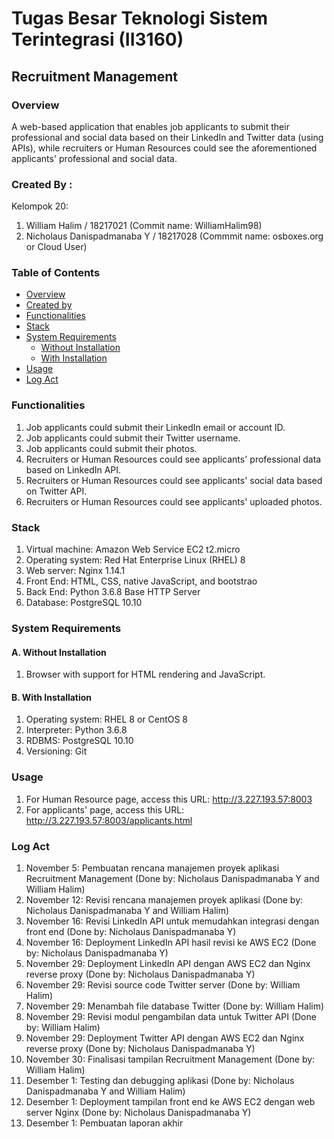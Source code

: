 # Tugas Besar Teknologi Sistem Terintegrasi (II3160)
## Recruitment Management
### Overview
A web-based application that enables job applicants to submit their professional and social data based on their LinkedIn and Twitter data (using APIs), while recruiters or Human Resources could see the aforementioned applicants' professional and social data.
### Created By :
Kelompok 20:
1. William Halim / 18217021 (Commit name: WilliamHalim98)
2. Nicholaus Danispadmanaba Y / 18217028 (Commmit name: osboxes.org or Cloud User)
### Table of Contents
* [Overview](https://github.com/nicholausdy/RecruitmentManagement#overview)
* [Created by](https://github.com/nicholausdy/RecruitmentManagement#created-by-)
* [Functionalities](https://github.com/nicholausdy/RecruitmentManagement#functionalities)
* [Stack](https://github.com/nicholausdy/RecruitmentManagement#stack)
* [System Requirements](https://github.com/nicholausdy/RecruitmentManagement#system-requirements)
  - [Without Installation](https://github.com/nicholausdy/RecruitmentManagement#a-without-installation)
  - [With Installation](https://github.com/nicholausdy/RecruitmentManagement#b-with-installation)
* [Usage](https://github.com/nicholausdy/RecruitmentManagement#usage)
* [Log Act](https://github.com/nicholausdy/RecruitmentManagement#log-act)
### Functionalities
1. Job applicants could submit their LinkedIn email or account ID.
2. Job applicants could submit their Twitter username.
3. Job applicants could submit their photos.
4. Recruiters or Human Resources could see applicants' professional data based on LinkedIn API.
5. Recruiters or Human Resources could see applicants' social data based on Twitter API.
6. Recruiters or Human Resources could see applicants' uploaded photos.
### Stack
1. Virtual machine: Amazon Web Service EC2 t2.micro
2. Operating system: Red Hat Enterprise Linux (RHEL) 8
3. Web server: Nginx 1.14.1
4. Front End: HTML, CSS, native JavaScript, and bootstrao
5. Back End: Python 3.6.8 Base HTTP Server
6. Database: PostgreSQL 10.10
### System Requirements
#### A. Without Installation
1. Browser with support for HTML rendering and JavaScript.
#### B. With Installation
1. Operating system: RHEL 8 or CentOS 8
2. Interpreter: Python 3.6.8
3. RDBMS: PostgreSQL 10.10
4. Versioning: Git
### Usage
1. For Human Resource page, access this URL: http://3.227.193.57:8003
2. For applicants' page, access this URL: http://3.227.193.57:8003/applicants.html
### Log Act
1. November 5: Pembuatan rencana manajemen proyek aplikasi Recruitment Management (Done by: Nicholaus Danispadmanaba Y and William Halim)
2. November 12: Revisi rencana manajemen proyek aplikasi (Done by: Nicholaus Danispadmanaba Y and William Halim)
3. November 16: Revisi LinkedIn API untuk memudahkan integrasi dengan front end (Done by: Nicholaus Danispadmanaba Y)
4. November 16: Deployment LinkedIn API hasil revisi ke AWS EC2 (Done by: Nicholaus Danispadmanaba Y)
5. November 29: Deployment LinkedIn API dengan AWS EC2 dan Nginx reverse proxy (Done by: Nicholaus Danispadmanaba Y)
6. November 29: Revisi source code Twitter server (Done by: William Halim)
7. November 29: Menambah file database Twitter (Done by: William Halim)
8. November 29: Revisi modul pengambilan data untuk Twitter API (Done by: William Halim)
9. November 29: Deployment Twitter API dengan AWS EC2 dan Nginx reverse proxy (Done by: Nicholaus Danispadmanaba Y)
10. November 30: Finalisasi tampilan Recruitment Management (Done by: William Halim)
11. Desember 1: Testing dan debugging aplikasi (Done by: Nicholaus Danispadmanaba Y and William Halim)
12. Desember 1: Deployment tampilan front end ke AWS EC2 dengan web server Nginx (Done by: Nicholaus Danispadmanaba Y)
13. Desember 1: Pembuatan laporan akhir

